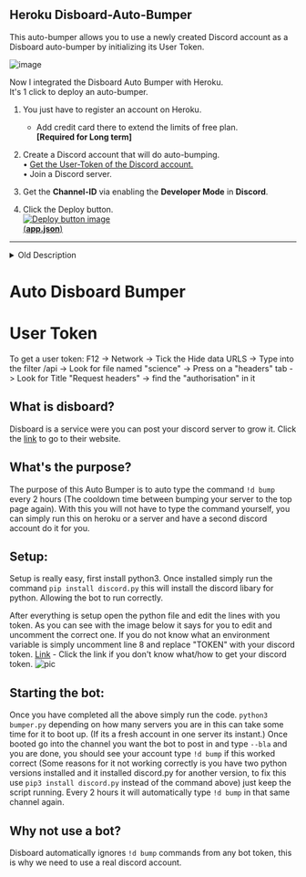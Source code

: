 ## Heroku Disboard-Auto-Bumper
This auto-bumper allows you to use a newly created Discord account as a Disboard auto-bumper by initializing its User Token.  


![image](https://user-images.githubusercontent.com/21064622/128601085-e0c4c836-b1fe-4030-9fe5-ceeece555596.png)


Now I integrated the Disboard Auto Bumper with Heroku.   
It's 1 click to deploy an auto-bumper. 

1. You just have to register an account on Heroku.  
   * Add credit card there to extend the limits of free plan.  
     **[Required for Long term]**
2. Create a Discord account that will do auto-bumping.  
   • [Get the User-Token of the Discord account.](https://github.com/vaido-world/Disboard-Auto-Bumper/blob/master/Tutorials/UserToken2021.md)  
   • Join a Discord server.  
 
3. Get the **Channel-ID** via enabling the **Developer Mode** in **Discord**.  
4.  Click the Deploy button.  
       [![Deploy button image](https://camo.githubusercontent.com/bcffcd4a539d4b3c4bde97e0cea7503b9ac8d751ff8e4b5c5ad007a0eb59f518/68747470733a2f2f7777772e6865726f6b7563646e2e636f6d2f6465706c6f792f627574746f6e2e706e67)](https://www.heroku.com/deploy/?template=https://github.com/vaido-world/Disboard-Auto-Bumper)  
   [(**app.json**)](https://github.com/vaido-world/Disboard-Auto-Bumper/wiki/Deploy-auto)

---
<details>
    <summary>Old Description</summary>
Create a new Discord account.   
Get the UserToken. https://github.com/vaido-world/Disboard-Auto-Bumper/blob/master/UserToken2021.md  
Join a server with it.     
Activate Discord Developer's mode for the Discord account.    
Left click the wanted channel.    
Copy the Channel ID.  

Create Heroku account and and log-in into Heroku.
  
Deploy the Discord Bot based on your Discord UserToken and Channel ID.  
  
</details>






# Auto Disboard Bumper

# User Token 
To get a user token: F12 -> Network -> Tick the Hide data URLS -> Type into the filter /api -> Look for file named "science" -> Press on a "headers" tab -> Look for Title "Request headers" -> find the "authorisation" in it

## What is disboard?
Disboard is a service were you can post your discord server to grow it. Click the [link](https://disboard.org/) to go to their website.

## What's the purpose?
The purpose of this Auto Bumper is to auto type the command `!d bump` every 2 hours (The cooldown time between bumping your server to the top page again). With this you will not have to type the command yourself, you can simply run this on heroku or a server and have a second discord account do it for you.

## Setup:
Setup is really easy, first install python3. Once installed simply run the command `pip install discord.py` this will install the discord libary for python. Allowing the bot to run correctly. 

After everything is setup open the python file and edit the lines with you token. As you can see with the image below it says for you to edit and uncomment the correct one. If you do not know what an environment variable is simply uncomment line 8 and replace "TOKEN" with your discord token. [Link](https://www.youtube.com/watch?v=tI1lzqzLQCs) - Click the link if you don't know what/how to get your discord token.
![pic](https://user-images.githubusercontent.com/21064622/120111142-70a50a80-c179-11eb-9380-6433c2e5f8cc.png)


## Starting the bot:
Once you have completed all the above simply run the code. `python3 bumper.py` depending on how many servers you are in this can take some time for it to boot up. (If its a fresh account in one server its instant.) Once booted go into the channel you want the bot to post in and type `--bla` and you are done, you should see your account type `!d bump` if this worked correct (Some reasons for it not working correctly is you have two python versions installed and it installed discord.py for another version, to fix this use `pip3 install discord.py` instead of the command above) just keep the script running. Every 2 hours it will automatically type `!d bump` in that same channel again.

## Why not use a bot?
Disboard automatically ignores `!d bump` commands from any bot token, this is why we need to use a real discord account.
